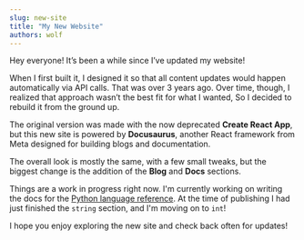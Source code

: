 ```yaml
---
slug: new-site
title: "My New Website"
authors: wolf
---
```


Hey everyone! It’s been a while since I’ve updated my website!  

When I first built it, I designed it so that all content updates would happen automatically via API calls. That was over 3 years ago. Over time, though, I realized that approach wasn’t the best fit for what I wanted, So I decided to rebuild it from the ground up. 

The original version was made with the now deprecated **Create React App**, but this new site is powered by **Docusaurus**, another React framework from Meta designed for building blogs and documentation.

The overall look is mostly the same, with a few small tweaks, but the biggest change is the addition of the **Blog** and **Docs** sections.

Things are a work in progress right now. I'm currently working on writing the docs for the [Python language reference](/docs/category/language-reference). At the time of publishing I had just finished the `string` section, and I'm moving on to `int`!

I hope you enjoy exploring the new site and check back often for updates!

<!-- truncate -->